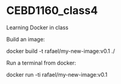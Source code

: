 # CEBD1160_class4
Learning Docker in class

Build an image: 

docker build -t rafael/my-new-image:v0.1 ./ 

 

Run a terminal from docker: 

docker run -ti rafael/my-new-image:v0.1 
